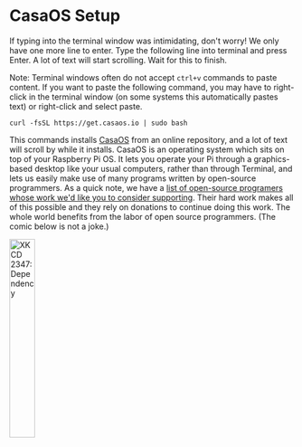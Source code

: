 
# __CasaOS Setup__

If typing into the terminal window was intimidating, don't worry! We only have one more line to enter. Type the following line into terminal and press Enter. A lot of text will start scrolling. Wait for this to finish.

Note: Terminal windows often do not accept `ctrl+v` commands to paste content. If you want to paste the following command, you may have to right-click in the terminal window (on some systems this automatically pastes text) or right-click and select paste.

`curl -fsSL https://get.casaos.io | sudo bash`

This commands installs [CasaOS](https://casaos.io/) from an online repository, and a lot of text will scroll by while it installs. CasaOS is an operating system which sits on top of your Raspberry Pi OS. It lets you operate your Pi through a graphics-based desktop like your usual computers, rather than through Terminal, and lets us easily make use of many programs written by open-source programmers. As a quick note, we have a [list of open-source programers whose work we'd like you to consider supporting](../donations_list.md). Their hard work makes all of this possible and they rely on donations to continue doing this work. The whole world benefits from the labor of open source programmers. (The comic below is not a joke.)

 <img src="https://imgs.xkcd.com/comics/dependency.png" alt="XKCD 2347: Dependency" title="XKCD 2347: Dependency" width="30%"/>

